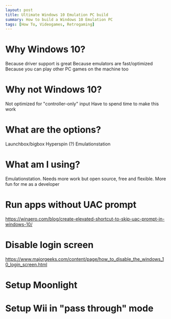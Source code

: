 ```yaml
---
layout: post
title: Ultimate Windows 10 Emulation PC build
summary: How to build a Windows 10 Emulation PC
tags: [How To, Videogames, Retrogaming]
---
```


# Why Windows 10?
Because driver support is great
Because emulators are fast/optimized
Because you can play other PC games on the machine too

# Why not Windows 10?
Not optimized for "controller-only" input
Have to spend time to make this work

# What are the options?
Launchbox/bigbox
Hyperspin (?)
Emulationstation

# What am I using?
Emulationstation. Needs more work but open source, free and flexible. More fun for me as a developer

# Run apps without UAC prompt
https://winaero.com/blog/create-elevated-shortcut-to-skip-uac-prompt-in-windows-10/

# Disable login screen
https://www.majorgeeks.com/content/page/how_to_disable_the_windows_10_login_screen.html

# Setup Moonlight

# Setup Wii in "pass through" mode 


